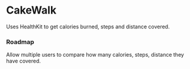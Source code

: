 # CakeWalk
Uses HealthKit to get calories burned, steps and distance covered. 


### Roadmap
Allow multiple users to compare how many calories, steps, distance they have covered.
